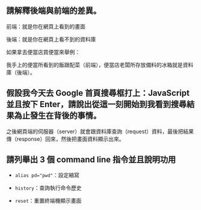## 請解釋後端與前端的差異。
前端：就是你在網頁上看到的畫面

後端：就是你在網頁上看不到的資料庫

如果拿去便當店買便當來舉例：

我手上的便當所看到的飯跟配菜（前端），便當店老闆所存放備料的冰箱就是資料庫（後端）。

## 假設我今天去 Google 首頁搜尋框打上：JavaScript 並且按下 Enter，請說出從這一刻開始到我看到搜尋結果為止發生在背後的事情。
之後網頁端的伺服器（server）就會跟資料庫查詢（request）資料，最後把結果傳（response）回來，然後把畫面資料顯示出來。


## 請列舉出 3 個 command line 指令並且說明功用
* ```alias pd="pwd"```：設定縮寫

* ```history```：查詢執行命令歷史

* ```reset```：重置終端機顯示畫面 